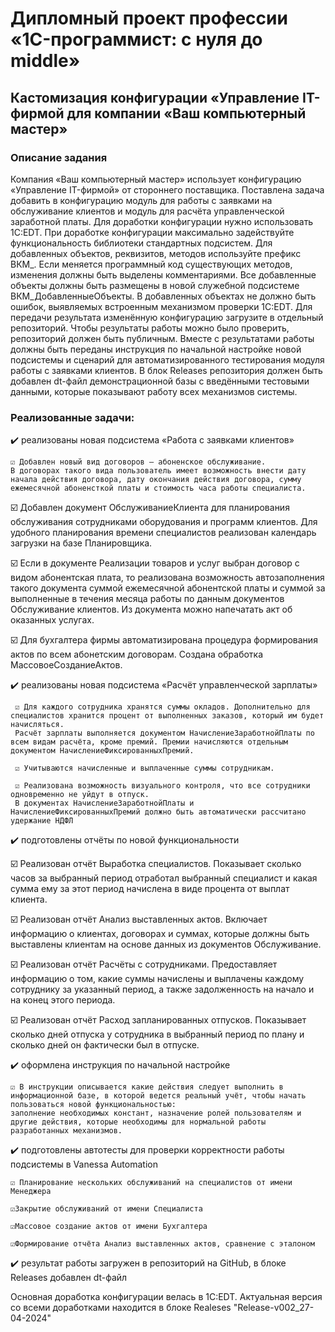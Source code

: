 # Дипломный проект профессии «1C-программист: с нуля до middle»

## Кастомизация конфигурации «Управление IT-фирмой для компании «Ваш компьютерный мастер»

### Описание задания

Компания «Ваш компьютерный мастер» использует конфигурацию «Управление IT-фирмой» от стороннего поставщика. Поставлена задача добавить в конфигурацию модуль для работы с заявками на обслуживание клиентов и модуль для расчёта управленческой заработной платы.
Для доработки конфигурации нужно использовать 1C:EDT. При доработке конфигурации максимально задействуйте функциональность библиотеки стандартных подсистем.
Для добавленных объектов, реквизитов, методов используйте префикс ВКМ_. Если меняется программный код существующих методов, изменения должны быть выделены комментариями.
Все добавленные объекты должны быть размещены в новой служебной подсистеме ВКМ_ДобавленныеОбъекты. В добавленных объектах не должно быть ошибок, выявляемых встроенным механизмом проверки 1C:EDT.
Для передачи результата изменённую конфигурацию загрузите в отдельный репозиторий. Чтобы результаты работы можно было проверить, репозиторий должен быть публичным.
Вместе с результатами работы должны быть переданы инструкция по начальной настройке новой подсистемы и сценарий для автоматизированного тестирования модуля работы с заявками клиентов.
В блок Releases репозитория должен быть добавлен dt-файл демонстрационной базы с введёнными тестовыми данными, которые показывают работу всех механизмов системы.

### Реализованные задачи:
✔️ реализованы новая подсистема «Работа с заявками клиентов» 
 
    ☑️ Добавлен новый вид договоров – абоненское обслуживание. 
    В договорах такого вида пользователь имеет возможность внести дату начала действия договора, дату окончания действия договора, сумму ежемесячной абоненсткой платы и стоимость часа работы специалиста.
 
 ☑️ Добавлен документ ОбслуживаниеКлиента для  планирования обслуживания сотрудниками оборудования и программ клиентов. Для удобного планирования времени специалистов реализован календарь загрузки на базе Планировщика.

 ☑️ Если в документе Реализации товаров и услуг выбран договор с видом абонентская плата, то реализована возможность автозаполнения такого документа суммой ежемесячной абонентской платы и суммой за выполненные в течения месяца работы по данным документов Обслуживание клиентов. 
 Из документа можно напечатать акт об оказанных услугах.

 ☑️ Для бухгалтера фирмы автоматизирована процедура формирования актов по всем абонетским договорам. Создана обработка МассовоеСозданиеАктов.

✔️ реализованы новая подсистема «Расчёт управленческой зарплаты» 

     ☑️ Для каждого сотрудника хранятся суммы окладов. Дополнительно для специалистов хранится процент от выполненных заказов, который им будет начисляться. 
     Расчёт зарплаты выполняется документом НачислениеЗаработнойПлаты по всем видам расчёта, кроме премий. Премии начисляются отдельным документом НачислениеФиксированныхПремий.
  
     ☑️ Учитываются начисленные и выплаченные суммы сотрудникам.

     ☑️ Реализована возможность визуального контроля, что все сотрудники одновременно не уйдут в отпуск. 
     В документах НачислениеЗаработнойПлаты и НачислениеФиксированныхПремий должно быть автоматически рассчитано удержание НДФЛ

✔️ подготовлены отчёты по новой функциональности

  ☑️ Реализован отчёт Выработка специалистов. 
  Показывает сколько часов за выбранный период отработал выбранный специалист и какая сумма ему за этот период начислена в виде процента от выплат клиента. 

  ☑️ Реализован отчёт Анализ выставленных актов. 
  Включает информацию о клиентах, договорах и суммах, которые должны быть выставлены клиентам на основе данных из документов Обслуживание. 

  ☑️ Реализован отчёт Расчёты с сотрудниками. 
  Предоставляет информацию о том, какие суммы начислены и выплачены каждому сотруднику за указанный период, а также задолженность на начало и на конец этого периода.

  ☑️ Реализован отчёт Расход запланированных отпусков. 
  Показывает сколько дней отпуска у сотрудника в выбранный период по плану и сколько дней он фактически был в отпуске.

✔️ оформлена инструкция по начальной настройке

    ☑️ В инструкции описывается какие действия следует выполнить в информационной базе, в которой ведется реальный учёт, чтобы начать пользоваться новой функциональностью:
    заполнение необходимых констант, назначение ролей пользователям и другие действия, которые необходимы для нормальной работы разработанных механизмов.

✔️ подготовлены автотесты для проверки корректности работы подсистемы в Vanessa Automation

    ☑️ Планирование нескольких обслуживаний на специалистов от имени Менеджера
    
    ☑️Закрытие обслуживаний от имени Специалиста
    
    ☑️Массовое создание актов от имени Бухгалтера
   
    ☑️Формирование отчёта Анализ выставленных актов, сравнение с эталоном

✔️ результат работы загружен в репозиторий на GitHub, в блоке Releases  добавлен dt-файл

   Основная доработка конфигурации велась в 1C:EDT. Актуальная версия со всеми доработками находится в блоке Realeses "Release-v002_27-04-2024"

